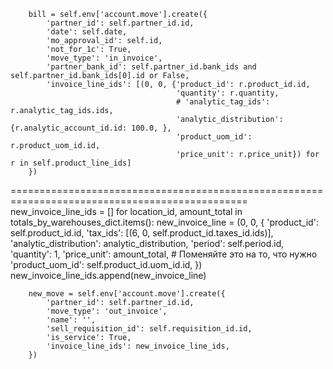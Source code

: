         bill = self.env['account.move'].create({
            'partner_id': self.partner_id.id,
            'date': self.date,
            'mo_approval_id': self.id,
            'not_for_1c': True,
            'move_type': 'in_invoice',
            'partner_bank_id': self.partner_id.bank_ids and self.partner_id.bank_ids[0].id or False,
            'invoice_line_ids': [(0, 0, {'product_id': r.product_id.id,
                                         'quantity': r.quantity,
                                         # 'analytic_tag_ids': r.analytic_tag_ids.ids,
                                         'analytic_distribution': {r.analytic_account_id.id: 100.0, },
                                         'product_uom_id': r.product_uom_id.id,
                                         'price_unit': r.price_unit}) for r in self.product_line_ids]
        })

===============================================================================================
        new_invoice_line_ids = []
        for location_id, amount_total in totals_by_warehouses_dict.items():
            new_invoice_line = (0, 0, {
                'product_id': self.product_id.id,
                'tax_ids': [(6, 0, self.product_id.taxes_id.ids)],
                'analytic_distribution': analytic_distribution,
                'period': self.period.id,
                'quantity': 1,
                'price_unit': amount_total,  # Поменяйте это на то, что нужно
                'product_uom_id': self.product_id.uom_id.id,
            })
            new_invoice_line_ids.append(new_invoice_line)

        new_move = self.env['account.move'].create({
            'partner_id': self.partner_id.id,
            'move_type': 'out_invoice',
            'name': '',
            'sell_requisition_id': self.requisition_id.id,
            'is_service': True,
            'invoice_line_ids': new_invoice_line_ids,
        })

